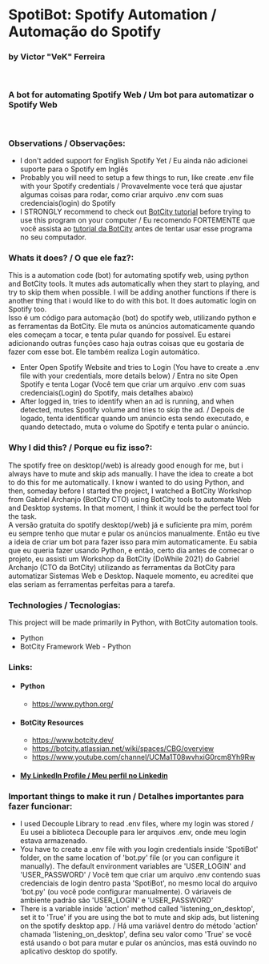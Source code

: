# SpotiBot: Spotify Automation / Automação do Spotify
### by Victor "VeK" Ferreira 
<br>

### A bot for automating Spotify Web / Um bot para automatizar o Spotify Web
<br>

### Observations / Observações:

- I don't added support for English Spotify Yet / Eu ainda não adicionei suporte para o Spotify em Inglês
- Probably you will need to setup a few things to run, like create .env file with your Spotify credentials / Provavelmente voce terá que ajustar algumas coisas para rodar, como criar arquivo .env com suas credenciais(login) do Spotify
- I STRONGLY recommend to check out <a href="https://youtu.be/uU9MoVgElcg">BotCity tutorial</a> before trying to use this program on your computer / Eu recomendo FORTEMENTE que você assista ao <a href="https://youtu.be/uU9MoVgElcg">tutorial da BotCity</a> antes de tentar usar esse programa no seu computador.

### Whats it does? / O que ele faz?:

This is a automation code (bot) for automating spotify web, using python and BotCity tools. It mutes ads automatically when they start to playing, and try to skip them when possible.
I will be adding another functions if there is another thing that i would like to do with this bot. It does automatic login on Spotify too. <br>
Isso é um código para automação (bot) do spotify web, utilizando python e as ferramentas da BotCity. Ele muta os anúncios automaticamente quando eles começam a tocar, e tenta pular quando for possível.
Eu estarei adicionando outras funções caso haja outras coisas que eu gostaria de fazer com esse bot. Ele também realiza Login automático.

- Enter Open Spotify Website and tries to Login (You have to create a .env file with your credentials, more details below) / Entra no site Open Spotify e tenta Logar (Você tem que criar um arquivo .env com suas credenciais(Login) do Spotify, mais detalhes abaixo)
- After logged in, tries to identify when an ad is running, and when detected, mutes Spotify volume and tries to skip the ad. / Depois de logado, tenta identificar quando um anúncio esta sendo executado, e quando detectado, muta o volume do Spotify e tenta pular o anúncio.

### Why I did this? / Porque eu fiz isso?:

The spotify free on desktop(/web) is already good enough for me, but i always have to mute and skip ads manually. I have the idea to create a bot to do this for me automatically. I know i wanted to do using Python, and then, someday before I started the project, I watched a BotCity Workshop from Gabriel Archanjo (BotCity CTO) using BotCity tools to automate Web and Desktop systems. In that moment, I think it would be the perfect tool for the task. <br>
A versão gratuita do spotify desktop(/web) já e suficiente pra mim, porém eu sempre tenho que mutar e pular os anúncios manualmente. Então eu tive a ideia de criar um bot para fazer isso para mim automaticamente. Eu sabia que eu queria fazer usando Python, e então, certo dia antes de comecar o projeto, eu assisti um Workshop da BotCity (DoWhile 2021) do Gabriel Archanjo (CTO da BotCity) utilizando as ferramentas da BotCity para automatizar Sistemas Web e Desktop. Naquele momento, eu acreditei que elas seriam as ferramentas perfeitas para a tarefa.

### Technologies / Tecnologias:

This project will be made primarily in Python, with BotCity automation tools.

- Python
- BotCity Framework Web - Python

### Links:

- #### Python
  - https://www.python.org/

- #### BotCity Resources
    - https://www.botcity.dev/
    - https://botcity.atlassian.net/wiki/spaces/CBG/overview
    - https://www.youtube.com/channel/UCMa1T08wvhxiG0rcm8Yh9Rw
  
- #### <a href="www.linkedin.com/in/victor-hugo-souza-ferreira"> My LinkedIn Profile / Meu perfil no Linkedin </a>  
### Important things to make it run / Detalhes importantes para fazer funcionar:

- I used Decouple Library to read .env files, where my login was stored / Eu usei a biblioteca Decouple para ler arquivos .env, onde meu login estava armazenado.
- You have to create a .env file with you login credentials inside 'SpotiBot' folder, on the same location of 'bot.py' file (or you can configure it manually). The default environment variables are 'USER_LOGIN' and 'USER_PASSWORD' / Você tem que criar um arquivo .env contendo suas credenciais de login dentro pasta 'SpotiBot', no mesmo local do arquivo 'bot.py' (ou você pode configurar manualmente). O váriaveis de ambiente padrão são 'USER_LOGIN' e 'USER_PASSWORD'
- There is a variable inside 'action' method called 'listening_on_desktop', set it to 'True' if you are using the bot to mute and skip ads, but listening on the spotify desktop app. / Há uma variável dentro do método 'action' chamada 'listening_on_desktop', defina seu valor como 'True' se você está usando o bot para mutar e pular os anúncios, mas está ouvindo no aplicativo desktop do spotify.